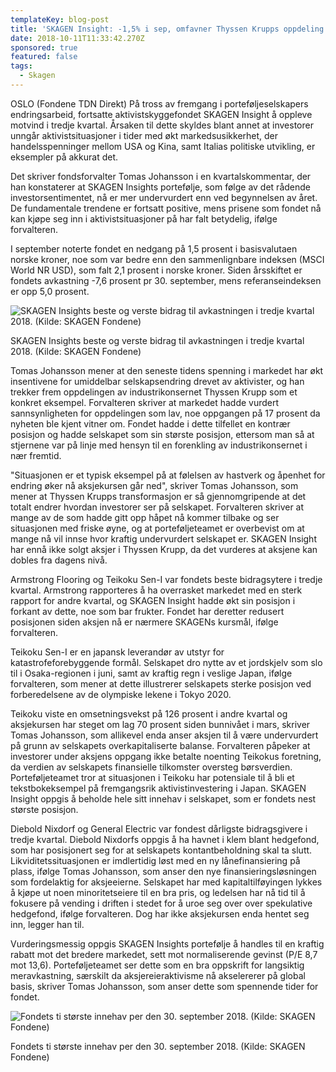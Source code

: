 ```yaml
---
templateKey: blog-post
title: 'SKAGEN Insight: -1,5% i sep, omfavner Thyssen Krupps oppdeling'
date: 2018-10-11T11:33:42.270Z
sponsored: true
featured: false
tags:
  - Skagen
---
```

OSLO (Fondene TDN Direkt) På tross av fremgang i porteføljeselskapers endringsarbeid, fortsatte aktivistskyggefondet SKAGEN Insight å oppleve motvind i tredje kvartal. Årsaken til dette skyldes blant annet at investorer unngår aktivistsituasjoner i tider med økt markedsusikkerhet, der handelsspenninger mellom USA og Kina, samt Italias politiske utvikling, er eksempler på akkurat det.



Det skriver fondsforvalter Tomas Johansson i en kvartalskommentar, der han konstaterer at SKAGEN Insights portefølje, som følge av det rådende investorsentimentet, nå er mer undervurdert enn ved begynnelsen av året. De fundamentale trendene er fortsatt positive, mens prisene som fondet nå kan kjøpe seg inn i aktivistsituasjoner på har falt betydelig, ifølge forvalteren.



I september noterte fondet en nedgang på 1,5 prosent i basisvalutaen norske kroner, noe som var bedre enn den sammenlignbare indeksen (MSCI World NR USD), som falt 2,1 prosent i norske kroner. Siden årsskiftet er fondets avkastning -7,6 prosent pr 30. september, mens referanseindeksen er opp 5,0 prosent.



![  SKAGEN Insights beste og verste bidrag til avkastningen i tredje kvartal 2018. (Kilde: SKAGEN Fondene)](/img/277.png)

<span class="image-caption">  SKAGEN Insights beste og verste bidrag til avkastningen i tredje kvartal 2018. (Kilde: SKAGEN Fondene)</span>

Tomas Johansson mener at den seneste tidens spenning i markedet har økt insentivene for umiddelbar selskapsendring drevet av aktivister, og han trekker frem oppdelingen av industrikonsernet Thyssen Krupp som et konkret eksempel. Forvalteren skriver at markedet hadde vurdert sannsynligheten for oppdelingen som lav, noe oppgangen på 17 prosent da nyheten ble kjent vitner om. Fondet hadde i dette tilfellet en kontrær posisjon og hadde selskapet som sin største posisjon, ettersom man så at stjernene var på linje med hensyn til en forenkling av industrikonsernet i nær fremtid.



"Situasjonen er et typisk eksempel på at følelsen av hastverk og åpenhet for endring øker nå aksjekursen går ned", skriver Tomas Johansson, som mener at Thyssen Krupps transformasjon er så gjennomgripende at det totalt endrer hvordan investorer ser på selskapet. Forvalteren skriver at mange av de som hadde gitt opp håpet nå kommer tilbake og ser situasjonen med friske øyne, og at porteføljeteamet er overbevist om at mange nå vil innse hvor kraftig undervurdert selskapet er. SKAGEN Insight har ennå ikke solgt aksjer i Thyssen Krupp, da det vurderes at aksjene kan dobles fra dagens nivå.



Armstrong Flooring og Teikoku Sen-I var fondets beste bidragsytere i tredje kvartal. Armstrong rapporteres å ha overrasket markedet med en sterk rapport for andre kvartal, og SKAGEN Insight hadde økt sin posisjon i forkant av dette, noe som bar frukter. Fondet har deretter redusert posisjonen siden aksjen nå er nærmere SKAGENs kursmål, ifølge forvalteren.



Teikoku Sen-I er en japansk leverandør av utstyr for katastrofeforebyggende formål. Selskapet dro nytte av et jordskjelv som slo til i Osaka-regionen i juni, samt av kraftig regn i veslige Japan, ifølge forvalteren, som mener at dette illustrerer selskapets sterke posisjon ved forberedelsene av de olympiske lekene i Tokyo 2020.



Teikoku viste en omsetningsvekst på 126 prosent i andre kvartal og aksjekursen har steget om lag 70 prosent siden bunnivået i mars, skriver Tomas Johansson, som allikevel enda anser aksjen til å være undervurdert på grunn av selskapets overkapitaliserte balanse. Forvalteren påpeker at investorer under aksjens oppgang ikke betalte noenting Teikokus foretning, da verdien av selskapets finansielle tilkomster oversteg børsverdien. Porteføljeteamet tror at situasjonen i Teikoku har potensiale til å bli et tekstbokeksempel på fremgangsrik aktivistinvestering i Japan. SKAGEN Insight oppgis å beholde hele sitt innehav i selskapet, som er fondets nest største posisjon.



Diebold Nixdorf og General Electric var fondest dårligste bidragsgivere i tredje kvartal. Diebold Nixdorfs oppgis å ha havnet i klem blant hedgefond, som har posisjonert seg for at selskapets kontantbeholdning skal ta slutt. Likviditetssituasjonen er imdlertidig løst med en ny lånefinansiering på plass, ifølge Tomas Johansson, som anser den nye finansieringsløsningen som fordelaktig for aksjeeierne. Selskapet har med kapitaltilføyingen lykkes å kjøpe ut noen minoritetseiere til en bra pris, og ledelsen har nå tid til å fokusere på vending i driften i stedet for å uroe seg over over spekulative hedgefond, ifølge forvalteren. Dog har ikke aksjekursen enda hentet seg inn, legger han til.



Vurderingsmessig oppgis SKAGEN Insights portefølje å handles til en kraftig rabatt mot det bredere markedet, sett mot normaliserende gevinst (P/E 8,7 mot 13,6). Porteføljeteamet ser dette som en bra oppskrift for langsiktig meravkastning, særskilt da aksjereieraktivisme nå akselererer på global basis, skriver Tomas Johansson, som anser dette som spennende tider for fondet.

![Fondets ti største innehav per den 30. september 2018. (Kilde: SKAGEN Fondene)](/img/278.png)

<span class="image-caption">Fondets ti største innehav per den 30. september 2018. (Kilde: SKAGEN Fondene)</span>
